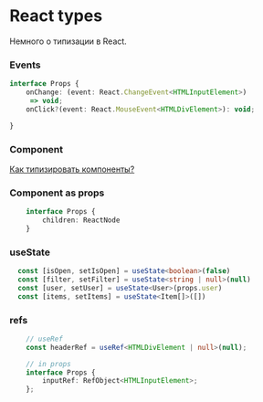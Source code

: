 # React types

Немного о типизации в React. 

### Events
```ts
interface Props {
    onChange: (event: React.ChangeEvent<HTMLInputElement>)
     => void;
    onClick?(event: React.MouseEvent<HTMLDivElement>): void;

}
```

### Component

 [Как типизировать компоненты?](Component.md)

### Component as props
```ts
    interface Props {
        children: ReactNode
    }
```

### useState
```ts
  const [isOpen, setIsOpen] = useState<boolean>(false)
  const [filter, setFilter] = useState<string | null>(null)
  const [user, setUser] = useState<User>(props.user)
  const [items, setItems] = useState<Item[]>([])

```

### refs
```ts
    // useRef
    const headerRef = useRef<HTMLDivElement | null>(null);

    // in props
    interface Props { 
        inputRef: RefObject<HTMLInputElement>;
    };
```

